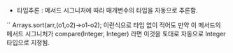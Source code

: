* 타입추론 : 메서드 시그니처에 따라 매개변수의 타입을 자동으로 추론함.

`` Arrays.sort(arr,(o1,o2)->o1-o2);
이런식으로 타입 없이 적어도 만약 이 메서드의 메서드 시그니처가 compare(Integer, Integer) 라면 이것을 토대로 자동으로 Integer 타입으로 지정됨.